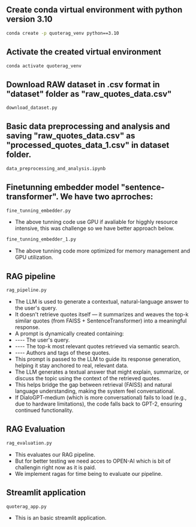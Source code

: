 ## Create conda virtual environment with python version 3.10
```bash
conda create -p quoterag_venv python==3.10
```

## Activate the created virtual environment
```bash
conda activate quoterag_venv
```

## Download RAW dataset in .csv format in "dataset" folder as "raw_quotes_data.csv"
```bash
download_dataset.py
```

## Basic data preprocessing and analysis and saving "raw_quotes_data.csv" as "processed_quotes_data_1.csv" in dataset folder.
```bash
data_preprocessing_and_analysis.ipynb
```

## Finetunning embedder model "sentence-transformer". We have two aprroches:
```bash
fine_tunning_embedder.py
```
* The above tunning code use GPU if avaliable for higghly resource intensive, this was challenge so we have better approach below.

```bash
fine_tunning_embedder_1.py
```
* The above tunning code more optimized for memory management and GPU utilization.

## RAG pipeline
```bash 
rag_pipeline.py
```
* The LLM is used to generate a contextual, natural-language answer to the user's query.
* It doesn't retrieve quotes itself — it summarizes and weaves the top-k similar quotes (from FAISS + SentenceTransformer) into a meaningful response.
* A prompt is dynamically created containing:
* ---- The user's query.
* ---- The top-k most relevant quotes retrieved via semantic search.
* ---- Authors and tags of these quotes.
* This prompt is passed to the LLM to guide its response generation, helping it stay anchored to real, relevant data.
* The LLM generates a textual answer that might explain, summarize, or discuss the topic using the context of the retrieved quotes.
* This helps bridge the gap between retrieval (FAISS) and natural language understanding, making the system feel conversational.
* If DialoGPT-medium (which is more conversational) fails to load (e.g., due to hardware limitations), the code falls back to GPT-2, ensuring continued functionality.

## RAG Evaluation
```bash
rag_evaluation.py
```
* This evaluates our RAG pipeline.
* But for better testing we need acces to OPEN-AI which is bit of challengin right now as it is paid.
* We implement ragas for time being to evaluate our pipeline.

## Streamlit application
```bash
quoterag_app.py
```
* This is an basic streamlit application.